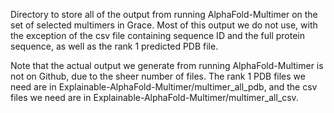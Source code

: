 Directory to store all of the output from running AlphaFold-Multimer on the set of selected multimers in Grace. Most of this output we do not use, with the exception of the csv file containing sequence ID and the full protein sequence, as well as the rank 1 predicted PDB file.

Note that the actual output we generate from running AlphaFold-Multimer is not on Github, due to the sheer number of files. The rank 1 PDB files we need are in Explainable-AlphaFold-Multimer/multimer_all_pdb, and the csv files we need are in Explainable-AlphaFold-Multimer/multimer_all_csv.
